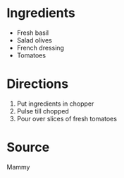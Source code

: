 # Ingredients
- Fresh basil
- Salad olives
- French dressing
- Tomatoes

# Directions
1. Put ingredients in chopper
1. Pulse till chopped
1. Pour over slices of fresh tomatoes

# Source
Mammy
